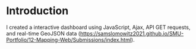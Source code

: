 # Introduction

I created a interactive dashboard using JavaScript, Ajax, API GET requests, and real-time GeoJSON data (https://samslomowitz2021.github.io/SMU-Portfolio/12-Mapping-Web/Submissions/index.html). 
